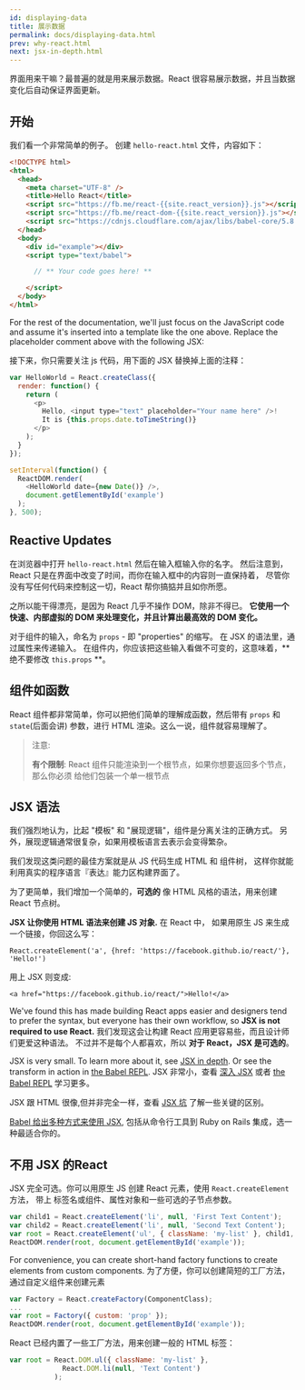 ```yaml
---
id: displaying-data
title: 展示数据
permalink: docs/displaying-data.html
prev: why-react.html
next: jsx-in-depth.html
---
```



界面用来干嘛？最普遍的就是用来展示数据。React 很容易展示数据，并且当数据变化后自动保证界面更新。

## 开始

我们看一个非常简单的例子。 
创建 `hello-react.html` 文件，内容如下：

```html
<!DOCTYPE html>
<html>
  <head>
    <meta charset="UTF-8" />
    <title>Hello React</title>
    <script src="https://fb.me/react-{{site.react_version}}.js"></script>
    <script src="https://fb.me/react-dom-{{site.react_version}}.js"></script>
    <script src="https://cdnjs.cloudflare.com/ajax/libs/babel-core/5.8.34/browser.min.js"></script>
  </head>
  <body>
    <div id="example"></div>
    <script type="text/babel">

      // ** Your code goes here! **

    </script>
  </body>
</html>
```

For the rest of the documentation, we'll just focus on the JavaScript code and assume it's inserted into a template like the one above. Replace the placeholder comment above with the following JSX:

接下来，你只需要关注 js 代码，用下面的 JSX 替换掉上面的注释：


```javascript
var HelloWorld = React.createClass({
  render: function() {
    return (
      <p>
        Hello, <input type="text" placeholder="Your name here" />!
        It is {this.props.date.toTimeString()}
      </p>
    );
  }
});

setInterval(function() {
  ReactDOM.render(
    <HelloWorld date={new Date()} />,
    document.getElementById('example')
  );
}, 500);
```

## Reactive Updates

在浏览器中打开 `hello-react.html` 然后在输入框输入你的名字。
然后注意到，React 只是在界面中改变了时间，而你在输入框中的内容则一直保持着，
尽管你没有写任何代码来控制这一切，React 帮你搞掂并且如你所愿。

之所以能干得漂亮，是因为 React 几乎不操作 DOM，除非不得已。
**它使用一个快速、内部虚拟的 DOM 来处理变化，并且计算出最高效的 DOM 变化。**

对于组件的输入，命名为 `props` - 即 "properties" 的缩写。
在 JSX 的语法里，通过属性来传递输入。
在组件内，你应该把这些输入看做不可变的，这意味着，**绝不要修改 `this.props` **。


## 组件如函数

React 组件都非常简单，你可以把他们简单的理解成函数，然后带有 `props` 和 `state`(后面会讲) 参数，进行 HTML 渲染。这么一说，组件就容易理解了。


> 注意:
>
> **有个限制**: React 组件只能渲染到一个根节点，如果你想要返回多个节点，那么你必须
给他们包装一个单一根节点

## JSX 语法

我们强烈地认为，比起 "模板" 和 "展现逻辑"，组件是分离关注的正确方式。
另外，展现逻辑通常很复杂，如果用模板语言去表示会变得繁杂。

我们发现这类问题的最佳方案就是从 JS 代码生成 HTML 和 组件树，
这样你就能利用真实的程序语言『表达』能力区构建界面了。


为了更简单，我们增加一个简单的，**可选的** 像 HTML 风格的语法，用来创建
React 节点树。

**JSX 让你使用 HTML 语法来创建 JS 对象.** 在 React 中，
如果用原生 JS 来生成一个链接，你回这么写：

`React.createElement('a', {href: 'https://facebook.github.io/react/'}, 'Hello!')`

用上 JSX 则变成:

`<a href="https://facebook.github.io/react/">Hello!</a>`

We've found this has made building React apps easier and designers tend to prefer the syntax, but everyone has their own workflow, so **JSX is not required to use React.**
我们发现这会让构建 React 应用更容易些，而且设计师们更爱这种语法。
不过并不是每个人都喜欢，所以 **对于 React，JSX 是可选的**。

JSX is very small. To learn more about it, see [JSX in depth](/react/docs/jsx-in-depth.html). Or see the transform in action in [the Babel REPL](https://babeljs.io/repl/).
JSX 非常小，查看 [深入 JSX](/react/docs/jsx-in-depth.html) 
或者 [the Babel REPL](https://babeljs.io/repl/) 学习更多。

JSX 跟 HTML 很像,但并非完全一样，查看 [JSX 坑](/react/docs/jsx-gotchas.html) 了解一些关键的区别。

[Babel 给出多种方式来使用 JSX](http://babeljs.io/docs/setup/), 包括从命令行工具到 Ruby on Rails 集成，选一种最适合你的。

## 不用 JSX 的React

JSX 完全可选。你可以用原生 JS 创建 React 元素，使用 `React.createElement` 方法，
带上 标签名或组件、属性对象和一些可选的子节点参数。

```javascript
var child1 = React.createElement('li', null, 'First Text Content');
var child2 = React.createElement('li', null, 'Second Text Content');
var root = React.createElement('ul', { className: 'my-list' }, child1, child2);
ReactDOM.render(root, document.getElementById('example'));
```

For convenience, you can create short-hand factory functions to create elements from custom components.
为了方便，你可以创建简短的工厂方法，通过自定义组件来创建元素

```javascript
var Factory = React.createFactory(ComponentClass);
...
var root = Factory({ custom: 'prop' });
ReactDOM.render(root, document.getElementById('example'));
```

React 已经内置了一些工厂方法，用来创建一般的 HTML 标签：

```javascript
var root = React.DOM.ul({ className: 'my-list' },
             React.DOM.li(null, 'Text Content')
           );
```
